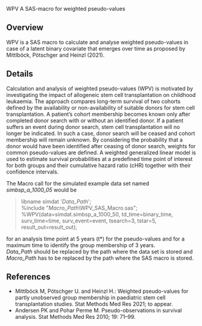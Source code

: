  WPV
A SAS-macro for weighted pseudo-values

## Overview
WPV is a SAS macro to calculate and analyse weighted pseudo-values in case of a latent binary covariate that emerges over time as proposed by Mittlböck, Pötschger and Heinzl (2021).

## Details
Calculation and analysis of weighted pseudo-values (WPV) is motivated by investigating the impact of allogeneic stem cell transplantation on childhood leukaemia. The approach compares long-term survival of two cohorts defined by the availability or non-availability of suitable donors for stem cell transplantation. A patient’s cohort membership becomes known only after completed donor search with or without an identified donor. If a patient suffers an event during donor search, stem cell transplantation will no longer be indicated. In such a case, donor search will be ceased and cohort membership will remain unknown. 
By considering the probability that a donor would have been identified after ceasing of donor search, weights for common pseudo-values are defined. 
A weighted generalized linear model is used to estimate survival probabilities at a predefined time point of interest for both groups and their cumulative hazard ratio (cHR) together with their confidence intervals. 

The Macro call for the simulated example data set named *simbsp_a_1000_05* would be 
> libname simdat '*Data_Path*'; 
> <br> %include "*Macro_Path*\WPV_SAS_Macro.sas"; 
> <br> %WPV(data=simdat.simbsp_a_1000_50, td_time=binary_time, surv_time=time, surv_event=event, tsearch=3, tstar=5, result_out=result_out); 

for an analysis time point at 5 years (t*) for the pseudo-values and for a maximum time to identify the group membership of 3 years.
<br> *Data_Path* should be replaced by the path where the data set is stored and *Macro_Path* has to be replaced by the path where the SAS macro is stored.


## References
* Mittlböck M, Pötschger U. and Heinzl H.: Weighted pseudo-values for partly unobserved group membership in paediatric stem cell transplantation studies. Stat Methods Med Res 2021; to appear.
* Andersen PK and Pohar Perme M. Pseudo-observations in survival analysis. Stat Methods Med Res 2010; 19: 71–99.

